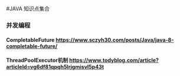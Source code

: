 #JAVA 知识点集合

### 并发编程
#### CompletableFuture  https://www.sczyh30.com/posts/Java/java-8-completable-future/
#### ThreadPoolExecutor机制 https://www.todyblog.com/article?articleId=vg6df81qpqh5lrjgmisvl5p43t
